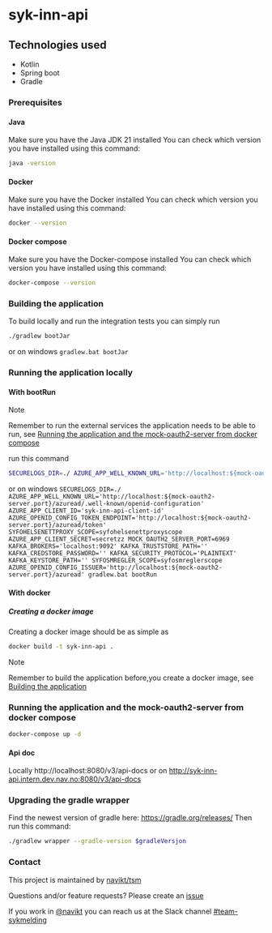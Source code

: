 # syk-inn-api

## Technologies used
* Kotlin
* Spring boot
* Gradle

### Prerequisites
#### Java
Make sure you have the Java JDK 21 installed
You can check which version you have installed using this command:
``` bash
java -version
```
#### Docker
Make sure you have the Docker installed
You can check which version you have installed using this command:
``` bash
docker --version
```
#### Docker compose
Make sure you have the Docker-compose installed
You can check which version you have installed using this command:
``` bash
docker-compose --version
```

### Building the application
To build locally and run the integration tests you can simply run
``` bash
./gradlew bootJar
```
or on windows
`gradlew.bat bootJar`

### Running the application locally
#### With bootRun
> [!NOTE]  
> Remember to run the external services the application needs to be able to run, see [Running the application and the mock-oauth2-server from docker compose](#running-the-application-and-the-mock-oauth2-server-from-docker-compose)


run this command
``` bash
SECURELOGS_DIR=./ AZURE_APP_WELL_KNOWN_URL='http://localhost:${mock-oauth2-server.port}/azuread/.well-known/openid-configuration' AZURE_APP_CLIENT_ID='syk-inn-api-client-id' AZURE_OPENID_CONFIG_TOKEN_ENDPOINT='http://localhost:${mock-oauth2-server.port}/azuread/token' SYFOHELSENETTPROXY_SCOPE=syfohelsenettproxyscope AZURE_APP_CLIENT_SECRET=secretzz MOCK_OAUTH2_SERVER_PORT=6969 KAFKA_BROKERS='localhost:9092' KAFKA_TRUSTSTORE_PATH='' KAFKA_CREDSTORE_PASSWORD='' KAFKA_SECURITY_PROTOCOL='PLAINTEXT' KAFKA_KEYSTORE_PATH='' SYFOSMREGLER_SCOPE=syfosmreglerscope AZURE_OPENID_CONFIG_ISSUER='http://localhost:${mock-oauth2-server.port}/azuread' ./gradlew bootRun
```
or on windows
`SECURELOGS_DIR=./ AZURE_APP_WELL_KNOWN_URL='http://localhost:${mock-oauth2-server.port}/azuread/.well-known/openid-configuration' AZURE_APP_CLIENT_ID='syk-inn-api-client-id' AZURE_OPENID_CONFIG_TOKEN_ENDPOINT='http://localhost:${mock-oauth2-server.port}/azuread/token' SYFOHELSENETTPROXY_SCOPE=syfohelsenettproxyscope AZURE_APP_CLIENT_SECRET=secretzz MOCK_OAUTH2_SERVER_PORT=6969 KAFKA_BROKERS='localhost:9092' KAFKA_TRUSTSTORE_PATH='' KAFKA_CREDSTORE_PASSWORD='' KAFKA_SECURITY_PROTOCOL='PLAINTEXT' KAFKA_KEYSTORE_PATH='' SYFOSMREGLER_SCOPE=syfosmreglerscope AZURE_OPENID_CONFIG_ISSUER='http://localhost:${mock-oauth2-server.port}/azuread' gradlew.bat bootRun`

#### With docker
##### Creating a docker image
Creating a docker image should be as simple as
``` bash
docker build -t syk-inn-api .
```
> [!NOTE]  
> Remember to build the application before,you create a docker image, see [Building the application](#building-the-application)

### Running the application and the mock-oauth2-server from docker compose
``` bash
docker-compose up -d
```

#### Api doc
Locally
http://localhost:8080/v3/api-docs
or on
http://syk-inn-api.intern.dev.nav.no:8080/v3/api-docs

### Upgrading the gradle wrapper
Find the newest version of gradle here: https://gradle.org/releases/ Then run this command:

``` bash
./gradlew wrapper --gradle-version $gradleVersjon
```

### Contact
This project is maintained by [navikt/tsm](CODEOWNERS)

Questions and/or feature requests?
Please create an [issue](https://github.com/navikt/syk-inn-api/issues)

If you work in [@navikt](https://github.com/navikt) you can reach us at the Slack
channel [#team-sykmelding](https://nav-it.slack.com/archives/CMA3XV997)